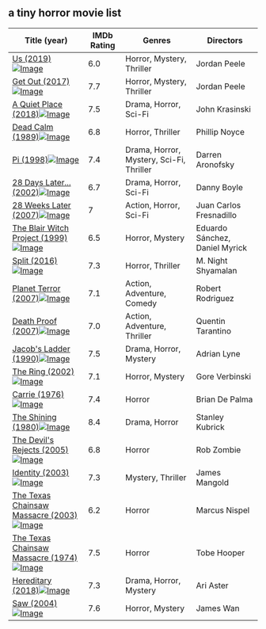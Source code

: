 ## a tiny horror movie list 


Title (year) | IMDb Rating | Genres | Directors
------------ | ----------- | ------ | ----------
[Us (2019)   ![Image](img/Us.jpg)](https://www.imdb.com/title/tt6857112) | 6.0 | Horror, Mystery, Thriller | Jordan Peele
[Get Out (2017)![Image](img/GetOut.jpg)](https://www.imdb.com/title/tt5052448/) | 7.7 | Horror, Mystery, Thriller | Jordan Peele
[A Quiet Place (2018)![Image](img/AQuietPlace.jpg)](https://www.imdb.com/title/tt6644200/) | 7.5 | Drama, Horror, Sci-Fi | John Krasinski
[Dead Calm (1989)![Image](img/DeadCalm.jpg)](https://www.imdb.com/title/tt0097162/) | 6.8 | Horror, Thriller | Phillip Noyce
[Pi (1998)![Image](img/Pi.jpg)](https://www.imdb.com/title/tt0138704/) | 7.4 | Drama, Horror, Mystery, Sci-Fi, Thriller | Darren Aronofsky
[28 Days Later... (2002)![Image](img/28DaysLater.jpg)](https://www.imdb.com/title/tt0289043/) | 6.7 | Drama, Horror, Sci-Fi | Danny Boyle
[28 Weeks Later (2007)![Image](img/28WeeksLater.jpg)](https://www.imdb.com/title/tt0463854/) | 7 | Action, Horror, Sci-Fi | Juan Carlos Fresnadillo
[The Blair Witch Project (1999)![Image](img/TheBlairWitchProject.jpg)](https://www.imdb.com/title/tt0185937/) | 6.5 | Horror, Mystery | Eduardo Sánchez, Daniel Myrick
[Split (2016)![Image](img/Split.jpg)](https://www.imdb.com/title/tt4972582/) | 7.3 | Horror, Thriller | M. Night Shyamalan
[Planet Terror (2007)![Image](img/PlanetTerror.jpg)](https://www.imdb.com/title/tt1077258/) | 7.1 | Action, Adventure, Comedy | Robert Rodriguez
[Death Proof (2007)![Image](img/DeathProof.jpg)](https://www.imdb.com/title/tt1028528/) | 7.0 | Action, Adventure, Thriller | Quentin Tarantino
[Jacob's Ladder (1990)![Image](img/JacobsLadder.jpg)](https://www.imdb.com/title/tt0099871/) | 7.5 | Drama, Horror, Mystery | Adrian Lyne
[The Ring (2002)![Image](img/TheRing.jpg)](https://www.imdb.com/title/tt0298130/) | 7.1 | Horror, Mystery | Gore Verbinski
[Carrie (1976)![Image](img/Carrie.jpg)](https://www.imdb.com/title/tt0074285/) | 7.4 | Horror | Brian De Palma
[The Shining (1980)![Image](img/TheShining.jpg)](https://www.imdb.com/title/tt0081505/) | 8.4 | Drama, Horror | Stanley Kubrick
[The Devil's Rejects (2005)![Image](img/TheDevilsRejects.jpg)](https://www.imdb.com/title/tt0395584/) | 6.8 | Horror | Rob Zombie
[Identity (2003)![Image](img/Identity.jpg)](https://www.imdb.com/title/tt0309698/) | 7.3 | Mystery, Thriller | James Mangold
[The Texas Chainsaw Massacre (2003)![Image](img/TheTexasChainsawMassacre2003.jpg)](https://www.imdb.com/title/tt0324216/) | 6.2 | Horror | Marcus Nispel
[The Texas Chainsaw Massacre (1974)![Image](img/TheTexasChainsawMassacre1974.jpg)](https://www.imdb.com/title/tt0072271/) | 7.5 | Horror | Tobe Hooper
[Hereditary (2018)![Image](img/Hereditary.jpg)](https://www.imdb.com/title/tt7784604/) | 7.3 | Drama, Horror, Mystery | Ari Aster
[Saw (2004)![Image](img/Saw.jpg)](https://www.imdb.com/title/tt0387564/) | 7.6 | Horror, Mystery | James Wan
